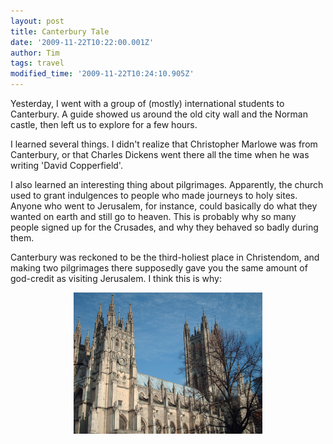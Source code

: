 ```yaml
---
layout: post
title: Canterbury Tale
date: '2009-11-22T10:22:00.001Z'
author: Tim
tags: travel
modified_time: '2009-11-22T10:24:10.905Z'
---
```


Yesterday, I went with a group of (mostly) international students to Canterbury. A guide showed us around the old city wall and the Norman castle, then left us to explore for a few hours. 

I learned several things. I didn't realize that Christopher Marlowe was from Canterbury, or that Charles Dickens went there all the time when he was writing 'David Copperfield'.

I also learned an interesting thing about pilgrimages. Apparently, the church used to grant indulgences to people who made journeys to holy sites. Anyone who went to Jerusalem, for instance, could basically do what they wanted on earth and still go to heaven. This is probably why so many people signed up for the Crusades, and why they behaved so badly during them.

Canterbury was reckoned to be the third-holiest place in Christendom, and making two pilgrimages there supposedly gave you the same amount of god-credit as visiting Jerusalem. I think this is why:

<a href="/images/eurotrip/canterbury.JPG"><img style="display:block; margin:0px auto 10px; text-align:center;cursor:pointer; cursor:hand;width: 302px; height: 226px;" src="/images/eurotrip/canterbury.JPG" border="0" alt="" /></a>
